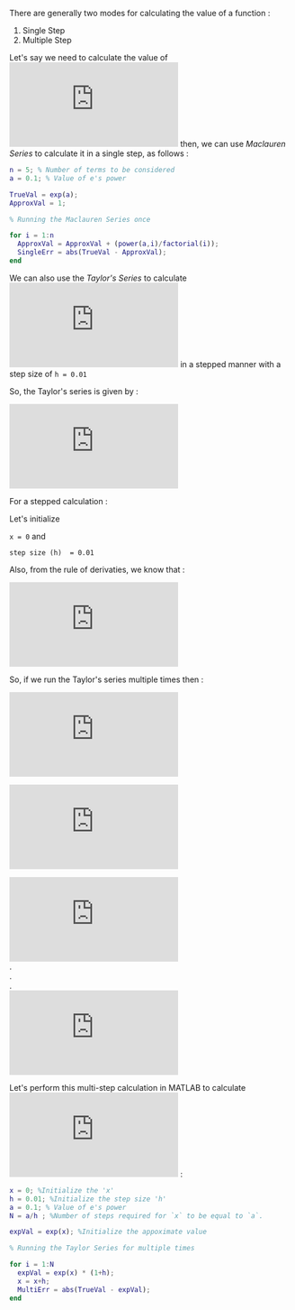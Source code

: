 There are generally two modes for calculating the value of a function :

1. Single Step
2. Multiple Step

Let's say we need to calculate the value of ![](https://latex.codecogs.com/gif.latex?%5C%20e%5E%7B0.1%7D) then, we can use *Maclauren Series* to calculate it in a single step, as follows :

```MATLAB
n = 5; % Number of terms to be considered
a = 0.1; % Value of e's power

TrueVal = exp(a);
ApproxVal = 1;

% Running the Maclauren Series once

for i = 1:n
  ApproxVal = ApproxVal + (power(a,i)/factorial(i));
  SingleErr = abs(TrueVal - ApproxVal);
end
```
We can also use the *Taylor's Series* to calculate ![](https://latex.codecogs.com/gif.latex?%5C%20e%5E%7B0.1%7D) in a stepped manner with a step size of `h = 0.01`

So, the Taylor's series is given by :

![](https://latex.codecogs.com/gif.latex?f%27%28x&plus;h%29%20%3D%20f%28x%29%20&plus;%20hf%27%28x%29%20&plus;%20%5Cfrac%7Bh%5E2%7D%7B2%7Df%27%27%28x%29&plus;...%20%5CRightarrow%20f%27%28x%29%20%3D%20%5Cfrac%7Bf%28x&plus;h%29-f%28x%29%7D%7Bh%7D)

For a stepped calculation :

Let's initialize

`x = 0` and

`step size (h)  = 0.01`

Also, from the rule of derivaties, we know that :

![](https://latex.codecogs.com/gif.latex?%5C%20e%5E%7B%28x&plus;h%29%7D%20%3D%20e%5Ex%20&plus;%20he%5Ex%20%3D%20e%5Ex%281&plus;h%29)

So, if we run the Taylor's series multiple times then :

![](https://latex.codecogs.com/gif.latex?%5C%20e%5E%7B%280&plus;0.01%29%7D%20%3D%20e%5E%7B0.01%7D%20%3D%20e%5E0%281&plus;0.01%29)

![](https://latex.codecogs.com/gif.latex?%5C%20e%5E%7B%280.01&plus;0.01%29%7D%20%3D%20e%5E%7B0.02%7D%20%3D%20e%5E%7B0.01%7D%281&plus;0.01%29)

![](https://latex.codecogs.com/gif.latex?%5C%20e%5E%7B%280.02&plus;0.01%29%7D%20%3D%20e%5E%7B0.03%7D%20%3D%20e%5E%7B0.02%7D%281&plus;0.01%29)
</br>.</br>.</br>.</br>
![](https://latex.codecogs.com/gif.latex?%5C%20e%5E%7B%280.09&plus;0.01%29%7D%20%3D%20e%5E%7B0.1%7D%20%3D%20e%5E%7B0.09%7D%281&plus;0.01%29)

Let's perform this multi-step calculation in MATLAB to calculate ![](https://latex.codecogs.com/gif.latex?%5C%20e%5E%7B0.1%7D) :

```MATLAB
x = 0; %Initialize the 'x'
h = 0.01; %Initialize the step size 'h'
a = 0.1; % Value of e's power
N = a/h ; %Number of steps required for `x` to be equal to `a`.

expVal = exp(x); %Initialize the appoximate value

% Running the Taylor Series for multiple times

for i = 1:N
  expVal = exp(x) * (1+h);
  x = x+h;
  MultiErr = abs(TrueVal - expVal);
end
```
